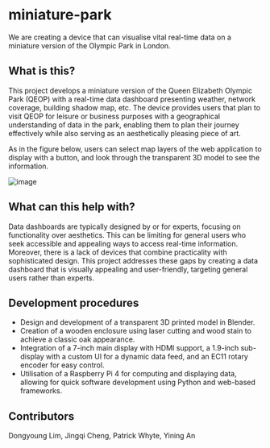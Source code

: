 # miniature-park
We are creating a device that can visualise vital real-time data on a miniature version of the Olympic Park in London. 
## What is this?
This project develops a miniature version of the Queen Elizabeth Olympic Park (QEOP) with a real-time data dashboard presenting weather, network coverage, building shadow map, etc. The device provides users that plan to visit QEOP for leisure or business purposes with a geographical understanding of data in the park, enabling them to plan their journey effectively while also serving as an aesthetically pleasing piece of art.

As in the figure below, users can select map layers of the web application to display with a button, and look through the transparent 3D model to see the information.

![image](https://user-images.githubusercontent.com/113748901/233206572-ab0d264d-6618-42f9-8509-b4edd7c591ec.png)
## What can this help with?
Data dashboards are typically designed by or for experts, focusing on functionality over aesthetics. This can be limiting for general users who seek accessible and appealing ways to access real-time information. Moreover, there is a lack of devices that combine practicality with sophisticated design. This project addresses these gaps by creating a data dashboard that is visually appealing and user-friendly, targeting general users rather than experts.
## Development procedures
- Design and development of a transparent 3D printed model in Blender.
- Creation of a wooden enclosure using laser cutting and wood stain to achieve a classic oak appearance.
- Integration of a 7-inch main display with HDMI support, a 1.9-inch sub-display with a custom UI for a dynamic data feed, and an EC11 rotary encoder for easy control.
- Utilisation of a Raspberry Pi 4 for computing and displaying data, allowing for quick software development using Python and web-based frameworks.
## Contributors
Dongyoung Lim, Jingqi Cheng, Patrick Whyte, Yining An
